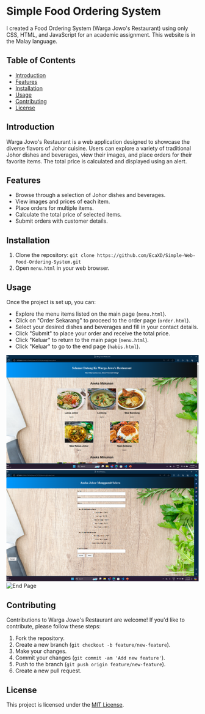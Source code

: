 # Simple Food Ordering System

I created a Food Ordering System (Warga Jowo's Restaurant) using only CSS, HTML, and JavaScript for an academic assignment. This website is in the Malay language.

## Table of Contents
- [Introduction](#introduction)
- [Features](#features)
- [Installation](#installation)
- [Usage](#usage)
- [Contributing](#contributing)
- [License](#license)

## Introduction

Warga Jowo's Restaurant is a web application designed to showcase the diverse flavors of Johor cuisine. Users can explore a variety of traditional Johor dishes and beverages, view their images, and place orders for their favorite items. The total price is calculated and displayed using an alert.

## Features

- Browse through a selection of Johor dishes and beverages.
- View images and prices of each item.
- Place orders for multiple items.
- Calculate the total price of selected items.
- Submit orders with customer details.

## Installation

1. Clone the repository: `git clone https://github.com/EcaXD/Simple-Web-Food-Ordering-System.git`
3. Open `menu.html` in your web browser.

## Usage

Once the project is set up, you can:

- Explore the menu items listed on the main page (`menu.html`).
- Click on "Order Sekarang" to proceed to the order page (`order.html`).
- Select your desired dishes and beverages and fill in your contact details.
- Click "Submit" to place your order and receive the total price.
- Click "Keluar" to return to the main page (`menu.html`).
- Click "Keluar" to go to the end page (`habis.html`).

![Menu Page](Gambar/Output%201.png)
![Order Page](Gambar/Output%202.png)
![End Page](Gambar/Output%203.png)

## Contributing

Contributions to Warga Jowo's Restaurant are welcome! If you'd like to contribute, please follow these steps:

1. Fork the repository.
2. Create a new branch (`git checkout -b feature/new-feature`).
3. Make your changes.
4. Commit your changes (`git commit -am 'Add new feature'`).
5. Push to the branch (`git push origin feature/new-feature`).
6. Create a new pull request.

## License

This project is licensed under the [MIT License](LICENSE).
